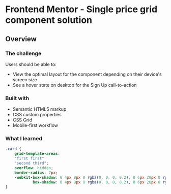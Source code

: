 # Frontend Mentor - Single price grid component solution

## Overview

### The challenge

Users should be able to:

- View the optimal layout for the component depending on their device's screen size
- See a hover state on desktop for the Sign Up call-to-action

### Built with

- Semantic HTML5 markup
- CSS custom properties
- CSS Grid
- Mobile-first workflow

### What I learned

```css
.card {
    grid-template-areas: 
    "first first"
    "second third";
    overflow: hidden;
    border-radius: 7px;
    -webkit-box-shadow: 0 4px 8px 0 rgba(0, 0, 0, 0.2), 0 6px 20px 0 rgb(0, 0, 0, 0.2);
            box-shadow: 0 4px 8px 0 rgba(0, 0, 0, 0.2), 0 6px 20px 0 rgb(0, 0, 0, 0.2);
}
```



